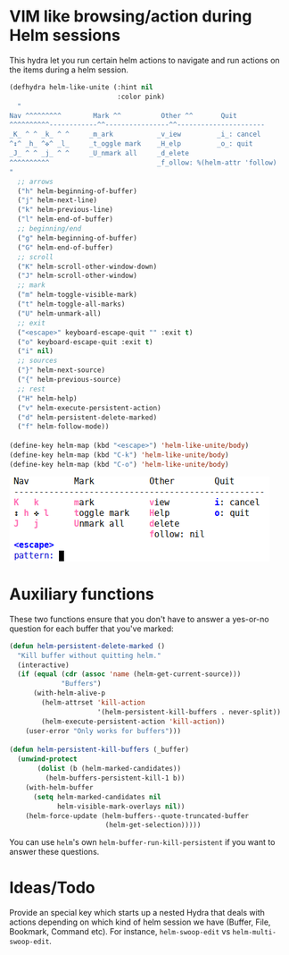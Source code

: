 # VIM like browsing/action during Helm sessions

This hydra let you run certain helm actions to navigate and run actions on the items during a helm
session.

```cl
(defhydra helm-like-unite (:hint nil
                           :color pink)
  "
Nav ^^^^^^^^^        Mark ^^          Other ^^       Quit
^^^^^^^^^^------------^^----------------^^----------------------
_K_ ^ ^ _k_ ^ ^     _m_ark           _v_iew         _i_: cancel
^↕^ _h_ ^✜^ _l_     _t_oggle mark    _H_elp         _o_: quit
_J_ ^ ^ _j_ ^ ^     _U_nmark all     _d_elete
^^^^^^^^^^                           _f_ollow: %(helm-attr 'follow)
"
  ;; arrows
  ("h" helm-beginning-of-buffer)
  ("j" helm-next-line)
  ("k" helm-previous-line)
  ("l" helm-end-of-buffer)
  ;; beginning/end
  ("g" helm-beginning-of-buffer)
  ("G" helm-end-of-buffer)
  ;; scroll
  ("K" helm-scroll-other-window-down)
  ("J" helm-scroll-other-window)
  ;; mark
  ("m" helm-toggle-visible-mark)
  ("t" helm-toggle-all-marks)
  ("U" helm-unmark-all)
  ;; exit
  ("<escape>" keyboard-escape-quit "" :exit t)
  ("o" keyboard-escape-quit :exit t)
  ("i" nil)
  ;; sources
  ("}" helm-next-source)
  ("{" helm-previous-source)
  ;; rest
  ("H" helm-help)
  ("v" helm-execute-persistent-action)
  ("d" helm-persistent-delete-marked)
  ("f" helm-follow-mode))

(define-key helm-map (kbd "<escape>") 'helm-like-unite/body)
(define-key helm-map (kbd "C-k") 'helm-like-unite/body)
(define-key helm-map (kbd "C-o") 'helm-like-unite/body)
```
![hydra-helm](images/hydra-helm-unite.png)

# Auxiliary functions

These two functions ensure that you don't have to answer a yes-or-no question for each buffer that
you've marked:

```cl
(defun helm-persistent-delete-marked ()
  "Kill buffer without quitting helm."
  (interactive)
  (if (equal (cdr (assoc 'name (helm-get-current-source)))
             "Buffers")
      (with-helm-alive-p
        (helm-attrset 'kill-action
                      '(helm-persistent-kill-buffers . never-split))
        (helm-execute-persistent-action 'kill-action))
    (user-error "Only works for buffers")))

(defun helm-persistent-kill-buffers (_buffer)
  (unwind-protect
       (dolist (b (helm-marked-candidates))
         (helm-buffers-persistent-kill-1 b))
    (with-helm-buffer
      (setq helm-marked-candidates nil
            helm-visible-mark-overlays nil))
    (helm-force-update (helm-buffers--quote-truncated-buffer
                        (helm-get-selection)))))
```

You can use `helm`'s own `helm-buffer-run-kill-persistent` if you want
to answer these questions.

# Ideas/Todo

Provide an special key which starts up a nested Hydra that deals with actions depending on which
kind of helm session we have (Buffer, File, Bookmark, Command etc). For instance, `helm-swoop-edit` vs `helm-multi-swoop-edit`.
